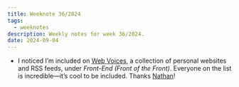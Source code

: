 ```yaml
---
title: Weeknote 36/2024
tags:
  - weeknotes
description: Weekly notes for week 36/2024.
date: 2024-09-04
---
```

- I noticed I’m included on [Web Voices](https://nathan-long.com/voices.xml), a collection of personal websites and RSS feeds, under _Front-End (Front of the Front)_. Everyone on the list is incredible—it’s cool to be included. Thanks [Nathan](https://nathan-long.com)!